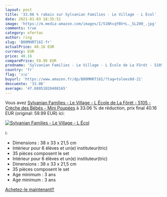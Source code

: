 ```yaml
---
layout: post
title: '33.06 % rabais sur Sylvanian Families - Le Village - L Écol'
date: 2021-01-03 18:35:51
image: 'https://m.media-amazon.com/images/I/51NhcqYBV+L._SL200_.jpg'
comments: true
category: ofertas
author: ring
slug: 'B00MHRT16I-fr'
actualPrice: 40.16 EUR
currency: EUR
price: 40.16
comparePrice: 59.99 EUR
prodname: 'Sylvanian Families - Le Village - L École de La Fôrét - 5105 - Crèche des Bébés - Mini Poupées'
country: 'fr'
flag: '🇫🇷'
buyurl: 'https://www.amazon.fr/dp/B00MHRT16I/?tag=tolees0d-21'
descuento: '33.06'
average: '47.88051020408165'
---
```


Vous avez [Sylvanian Families - Le Village - L École de La Fôrét - 5105 - Crèche des Bébés - Mini Poupées](https://www.amazon.fr/dp/B00MHRT16I/?tag=tolees0d-21)  à  33.06 % de réduction, prix final  40.16 EUR (original: 59.99 EUR) ici:

[![Sylvanian Families - Le Village - L Écol](https://m.media-amazon.com/images/I/51NhcqYBV+L._SL200_.jpg)](https://www.amazon.fr/dp/B00MHRT16I/?tag=tolees0d-21)

ℹ️:

- Dimensions : 38 x 33 x 21,5 cm
- Intérieur pour 6 élèves et un(e) instituteur(tric)
- 35 pièces composent le set
- Intérieur pour 6 élèves et un(e) instituteur(tric)
- Dimensions : 38 x 33 x 21,5 cm
- 35 pièces composent le set
- Age minimum : 3 ans
- Age minimum : 3 ans

[Achetez-le maintenant!!](https://www.amazon.fr/dp/B00MHRT16I/?tag=tolees0d-21)
